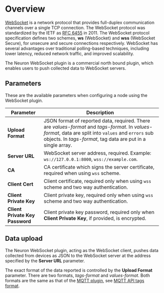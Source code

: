# Overview

[WebSocket] is a network protocol that provides full-duplex communication
channels over a single TCP connection. The WebSocket protocol was standardized
by the IETF as [RFC 6455] in 2011. The WebSocket protocol specification defines
two schemes, **ws** (WebSocket) and **wss** (WebSocket Secure), for unsecure
and secure connections respectively. WebSocket has several advantages over
traditional polling-based techniques, including lower latency, reduced network
traffic, and improved scalability.

The Neuron WebSocket plugin is a commercial north bound plugin, which enables
users to push collected data to WebSocket servers.

## Parameters

These are the available parameters when configuring a node using the WebSocket plugin.

| Parameter                       | Description                                                  |
| ------------------------------- | ------------------------------------------------------------ |
| **Upload Format**               | JSON format of reported data, required. There are *values-format* and *tags-format*. In *values-format*, data are split into `values` and `errors` sub objects. In *tags-format*, tag data are put in a single array. |
| **Server URL**                  | WebSocket server address, required. Example: `ws://127.0.0.1:8000`, `wss://example.com`. |
| **CA**                          | CA certificate which signs the server certificate, required when using `wss` scheme.     |
| **Client Cert**                 | Client certificate, required only when using `wss` scheme and two way authentication.    |
| **Client Private Key**          | Client private key, required only when using `wss` scheme and two way authentication.    |
| **Client Private Key Password** | Client private key password, required only when **Client Private Key**, if provided, is encrypted. |

## Data upload

The Neuron WebSocket plugin, acting as the WebSocket client, pushes data
collected from devices as JSON to the WebSocket server at the address specified
by the **Server URL** parameter.

The exact format of the data reported is controlled by the **Upload Format**
parameter. There are two formats, *tags-format* and *values-format*. Both
formats are the same as that of the [MQTT plugin], see [MQTT API tags format].


[WebSocket]: https://en.wikipedia.org/wiki/WebSocke://en.wikipedia.org/wiki/WebSocket
[RFC 6455]: https://datatracker.ietf.org/doc/html/rfc6455
[MQTT plugin]: ../mqtt/overview.md
[MQTT API tags format]: ../mqtt/api.md#tags-format
